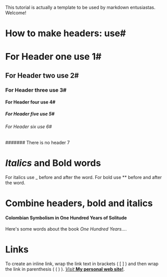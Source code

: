 This tutorial is actually a template to be used by markdown entusiastas. 
Welcome!

# How to make headers: use#

# For Header one use 1#
## For Header two use 2#
### For Header three use 3#
#### For Header four use 4#
##### For Header five use 5#
###### For Header six use 6#
####### There is no header 7

# _Italics_ and Bold words
For italics use _ before and after the word.
For bold use ** before and after the word.

# Combine headers, bold and italics
#### Colombian Symbolism in One Hundred Years of Solitude
Here's some words about the book _One Hundred Years..._.

# Links
To create an inline link, wrap the link text in brackets ( [ ] ) and then wrap the link in parenthesis ( ( ) ).
[_Visit_ **My personal web site!**](https://www.diegomoya.me).

